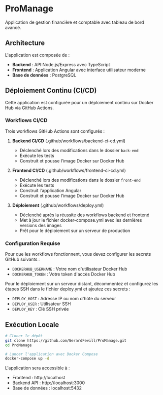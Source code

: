 # ProManage

Application de gestion financière et comptable avec tableau de bord avancé.

## Architecture

L'application est composée de :
- **Backend** : API Node.js/Express avec TypeScript
- **Frontend** : Application Angular avec interface utilisateur moderne
- **Base de données** : PostgreSQL

## Déploiement Continu (CI/CD)

Cette application est configurée pour un déploiement continu sur Docker Hub via GitHub Actions.

### Workflows CI/CD

Trois workflows GitHub Actions sont configurés :

1. **Backend CI/CD** (.github/workflows/backend-ci-cd.yml)
   - Déclenché lors des modifications dans le dossier `back-end`
   - Exécute les tests
   - Construit et pousse l'image Docker sur Docker Hub

2. **Frontend CI/CD** (.github/workflows/frontend-ci-cd.yml)
   - Déclenché lors des modifications dans le dossier `front-end`
   - Exécute les tests
   - Construit l'application Angular
   - Construit et pousse l'image Docker sur Docker Hub

3. **Déploiement** (.github/workflows/deploy.yml)
   - Déclenché après la réussite des workflows backend et frontend
   - Met à jour le fichier docker-compose.yml avec les dernières versions des images
   - Prêt pour le déploiement sur un serveur de production

### Configuration Requise

Pour que les workflows fonctionnent, vous devez configurer les secrets GitHub suivants :

- `DOCKERHUB_USERNAME` : Votre nom d'utilisateur Docker Hub
- `DOCKERHUB_TOKEN` : Votre token d'accès Docker Hub

Pour le déploiement sur un serveur distant, décommentez et configurez les étapes SSH dans le fichier deploy.yml et ajoutez ces secrets :
- `DEPLOY_HOST` : Adresse IP ou nom d'hôte du serveur
- `DEPLOY_USER` : Utilisateur SSH
- `DEPLOY_KEY` : Clé SSH privée

## Exécution Locale

```bash
# Cloner le dépôt
git clone https://github.com/GerardFevill/ProManage.git
cd ProManage

# Lancer l'application avec Docker Compose
docker-compose up -d
```

L'application sera accessible à :
- Frontend : http://localhost
- Backend API : http://localhost:3000
- Base de données : localhost:5432
